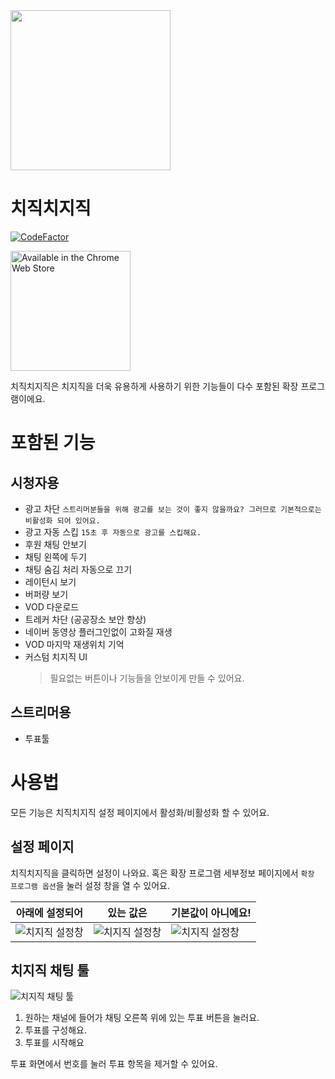 <img src="https://github.com/Oein/chzzkExt/raw/main/assets/webstore_res/smallpro.png" height="256" style="aspect-ratio: 3/1; object-fit: cover;" />

# 치직치지직

[![CodeFactor](https://www.codefactor.io/repository/github/oein/chzzkext/badge)](https://www.codefactor.io/repository/github/oein/chzzkext)

<a href="https://chromewebstore.google.com/detail/%EC%B9%98%EC%A7%81%EC%B9%98%EC%A7%80%EC%A7%81-chzkchzzk/gnhkgfmbflpjnkigambjmfndopabaoaj">
  <img src="https://storage.googleapis.com/web-dev-uploads/image/WlD8wC6g8khYWPJUsQceQkhXSlv1/HRs9MPufa1J1h5glNhut.png" alt="Available in the Chrome Web Store" width="192" />
</a>

치직치지직은 치지직을 더욱 유용하게 사용하기 위한 기능들이 다수 포함된 확장 프로그램이에요.

# 포함된 기능

## 시청자용

- 광고 차단 `스트리머분들을 위해 광고를 보는 것이 좋지 않을까요? 그러므로 기본적으로는 비활성화 되어 있어요.`
- 광고 자동 스킵 `15초 후 자동으로 광고를 스킵해요.`
- 후원 채팅 안보기
- 채팅 왼쪽에 두기
- 채팅 숨김 처리 자동으로 끄기
- 레이턴시 보기
- 버퍼량 보기
- VOD 다운로드
- 트레커 차단 (공공장소 보안 향상)
- 네이버 동영상 플러그인없이 고화질 재생
- VOD 마지막 재생위치 기억
- 커스텀 치지직 UI
  > 필요없는 버튼이나 기능들을 안보이게 만들 수 있어요.

## 스트리머용

- 투표툴

# 사용법

모든 기능은 치직치지직 설정 페이지에서 활성화/비활성화 할 수 있어요.

## 설정 페이지

치직치지직을 클릭하면 설정이 나와요. 혹은 확장 프로그램 세부정보 페이지에서 `확장 프로그램 옵션`을 눌러 설정 창을 열 수 있어요.

| 아래에 설정되어                                                             | 있는 값은                                                                   | 기본값이 아니에요!                                                          |
| --------------------------------------------------------------------------- | --------------------------------------------------------------------------- | --------------------------------------------------------------------------- |
| ![치지직 설정창](https://github.com/Oein/chzzkExt/raw/main/assets/opt1.png) | ![치지직 설정창](https://github.com/Oein/chzzkExt/raw/main/assets/opt2.png) | ![치지직 설정창](https://github.com/Oein/chzzkExt/raw/main/assets/opt3.png) |

## 치지직 채팅 툴

![치지직 채팅 툴](https://github.com/Oein/chzzkExt/raw/main/assets/screenshot.png)

1. 원하는 채널에 들어가 채팅 오른쪽 위에 있는 투표 버튼을 눌러요.
2. 투표를 구성해요.
3. 투표를 시작해요

투표 화면에서 번호를 눌러 투표 항목을 제거할 수 있어요.
